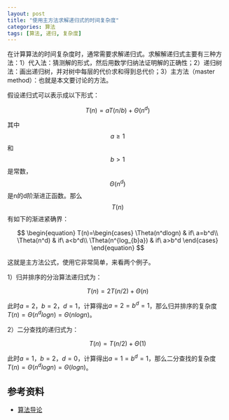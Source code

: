 ```yaml
---
layout: post
title: "使用主方法求解递归式的时间复杂度"
categories: 算法
tags: [算法, 递归, 复杂度]
---
```


在计算算法的时间复杂度时，通常需要求解递归式。求解解递归式主要有三种方法：1）代入法：猜测解的形式，然后用数学归纳法证明解的正确性；2）递归树法：画出递归树，并对树中每层的代价求和得到总代价；3）主方法（master method）：也就是本文要讨论的方法。

假设递归式可以表示成以下形式：

$$
T(n)=aT(n/b)+\Theta(n^d)
$$

其中$$a\ge1$$和$$b>1$$是常数，$$\Theta(n^d)$$是n的d阶渐进正函数。那么$$T(n)$$有如下的渐进紧确界：

$$
\begin{equation}
T(n)=\begin{cases}
\Theta(n^dlogn) & if\ a=b^d\\
\Theta(n^d)  & if\ a<b^d\\
\Theta(n^{log_{b}a}) & if\ a>b^d
\end{cases}
\end{equation}
$$

这就是主方法公式，使用它非常简单，来看两个例子。

1）归并排序的分治算法递归式为：

$$
T(n)=2T(n/2)+\Theta(n)
$$

此时$a=2，b=2，d=1$，计算得出$a=2=b^d=1$，那么归并排序的复杂度$T(n)=\Theta(n^dlogn)=\Theta(nlogn)$。

2）二分查找的递归式为：

$$
T(n)=T(n/2)+\Theta(1)
$$

此时$a=1，b=2，d=0$，计算得出$a=1=b^d=1$，那么二分查找的复杂度$T(n)=\Theta(n^dlogn)=\Theta(logn)$。

## 参考资料

* [算法导论](https://book.douban.com/subject/1885170/)

